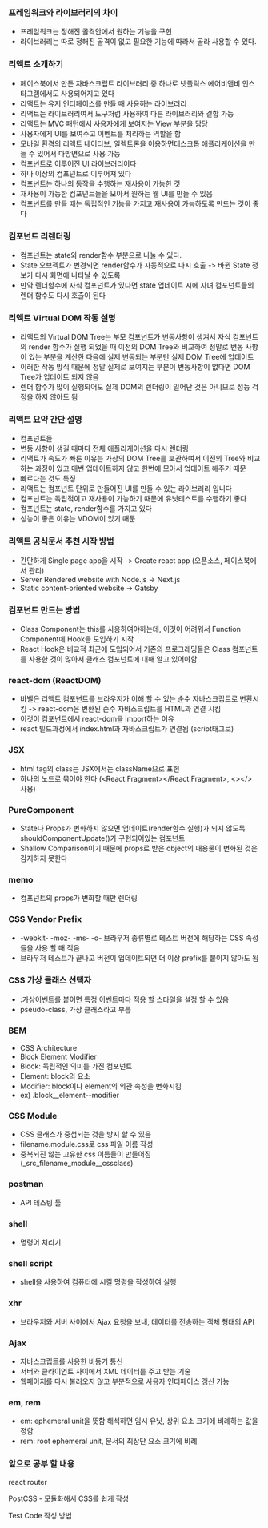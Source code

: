 ### 프레임워크와 라이브러리의 차이

- 프레임워크는 정해진 골격안에서 원하는 기능을 구현
- 라이브러리는 따로 정해진 골격이 없고 필요한 기능에 따라서 골라 사용할 수 있다.

### 리액트 소개하기

- 페이스북에서 만든 자바스크립트 라이브러리 중 하나로 넷플릭스 에어비앤비 인스타그램에서도 사용되어지고 있다
- 리액트는 유저 인터페이스를 만들 때 사용하는 라이브러리
- 리액트는 라이브러리여서 도구처럼 사용하여 다른 라이브러리와 결합 가능
- 리액트는 MVC 패턴에서 사용자에게 보여지는 View 부분을 담당
- 사용자에게 UI를 보여주고 이벤트를 처리하는 역할을 함
- 모바일 환경의 리액트 네이티브, 일렉트론을 이용하면데스크톱 애플리케이션을 만들 수 있어서 다방면으로 사용 가능
- 컴포넌트로 이루어진 UI 라이브러리이다
- 하나 이상의 컴포넌트로 이루어져 있다
- 컴포넌트는 하나의 동작을 수행하는 재사용이 가능한 것
- 재사용이 가능한 컴포넌트들을 모아서 원하는 웹 UI를 만들 수 있음
- 컴포넌트를 만들 때는 독립적인 기능을 가지고 재사용이 가능하도록 만드는 것이 좋다

### 컴포넌트 리렌더링

- 컴포넌트는 state와 render함수 부분으로 나눌 수 있다.
- State 오브젝트가 변경되면 render함수가 자동적으로 다시 호출 -> 바뀐 State 정보가 다시 화면에 나타날 수 있도록
- 만약 렌더함수에 자식 컴포넌트가 있다면 state 업데이트 시에 자녀 컴포넌트들의 렌더 함수도 다시 호출이 된다

### 리액트 Virtual DOM 작동 설명

- 리액트의 Virtual DOM Tree는 부모 컴포넌트가 변동사항이 생겨서 자식 컴포넌트의 render 함수가 실행 되었을 때 이전의 DOM Tree와 비교하여 정말로 변동 사항이 있는 부분을 계산한 다음에 실제 변동되는 부분만 실제 DOM Tree에 업데이트
- 이러한 작동 방식 때문에 정말 실제로 보여지는 부분이 변동사항이 없다면 DOM Tree가 업데이트 되지 않음
- 렌더 함수가 많이 실행되어도 실제 DOM의 렌더링이 일어난 것은 아니므로 성능 걱정을 하지 않아도 됨

### 리액트 요약 간단 설명

- 컴포넌트들
- 변동 사항이 생길 때마다 전체 애플리케이션을 다시 렌더링
- 리액트가 속도가 빠른 이유는 가상의 DOM Tree를 보관하여서 이전의 Tree와 비교하는 과정이 있고 매번 업데이트하지 않고 한번에 모아서 업데이트 해주기 때문
- 빠르다는 것도 특징
- 리액트는 컴포넌트 단위로 만들어진 UI를 만들 수 있는 라이브러리 입니다
- 컴포넌트는 독립적이고 재사용이 가능하기 때문에 유닛테스트를 수행하기 좋다
- 컴포넌트는 state, render함수를 가지고 있다
- 성능이 좋은 이유는 VDOM이 있기 때문

### 리액트 공식문서 추천 시작 방법

- 간단하게 Single page app을 시작 -> Create react app (오픈소스, 페이스북에서 관리)
- Server Rendered website with Node.js -> Next.js
- Static content-oriented website -> Gatsby

### 컴포넌트 만드는 방법

- Class Component는 this를 사용하여야하는데, 이것이 어려워서 Function Component에 Hook을 도입하기 시작
- React Hook은 비교적 최근에 도입되어서 기존의 프로그래밍들은 Class 컴포넌트를 사용한 것이 많아서 클래스 컴포넌트에 대해 알고 있어야함

### react-dom (ReactDOM)

- 바벨은 리액트 컴포넌트를 브라우저가 이해 할 수 있는 순수 자바스크립트로 변환시킴 -> react-dom은 변환된 순수 자바스크립트를 HTML과 연결 시킴
- 이것이 컴포넌트에서 react-dom을 import하는 이유
- react 빌드과정에서 index.html과 자바스크립트가 연결됨 (script태그로)

### JSX

- html tag의 class는 JSX에서는 className으로 표현
- 하나의 노드로 묶어야 한다 (<React.Fragment></React.Fragment>, <></> 사용)

### PureComponent

- State나 Props가 변화하지 않으면 업데이트(render함수 실행)가 되지 않도록 shouldComponentUpdate()가 구현되어있는 컴포넌트
- Shallow Comparison이기 때문에 props로 받은 object의 내용물이 변화된 것은 감지하지 못한다

### memo

- 컴포넌트의 props가 변화할 때만 렌더링

### CSS Vendor Prefix

- -webkit- -moz- -ms- -o- 브라우저 종류별로 테스트 버전에 해당하는 CSS 속성들을 사용 할 때 적음
- 브라우저 테스트가 끝나고 버전이 업데이트되면 더 이상 prefix를 붙이지 않아도 됨

### CSS 가상 클래스 선택자

- :가상이벤트를 붙이면 특정 이벤트마다 적용 할 스타일을 설정 할 수 있음
- pseudo-class, 가상 클래스라고 부름

### BEM

- CSS Architecture
- Block Element Modifier
- Block: 독립적인 의미를 가진 컴포넌트
- Element: block의 요소
- Modifier: block이나 element의 외관 속성을 변화시킴
- ex) .block\_\_element--modifier

### CSS Module

- CSS 클래스가 중첩되는 것을 방지 할 수 있음
- filename.module.css로 css 파일 이름 작성
- 중복되진 않는 고유한 css 이름들이 만들어짐 (\_src_filename_module\_\_cssclass)

### postman

- API 테스팅 툴

### shell

- 명령어 처리기

### shell script

- shell을 사용하여 컴퓨터에 시킬 명령을 작성하여 실행

### xhr

- 브라우저와 서버 사이에서 Ajax 요청을 보내, 데이터를 전송하는 객체 형태의 API

### Ajax

- 자바스크립트를 사용한 비동기 통신
- 서버와 클라이언트 사이에서 XML 데이터를 주고 받는 기술
- 웹페이지를 다시 불러오지 않고 부분적으로 사용자 인터페이스 갱신 가능

### em, rem

- em: ephemeral unit을 뜻함 해석하면 임시 유닛, 상위 요소 크기에 비례하는 값을 정함
- rem: root ephemeral unit, 문서의 최상단 요소 크기에 비례

### 앞으로 공부 할 내용

react router

PostCSS - 모듈화해서 CSS를 쉽게 작성

Test Code 작성 방법
